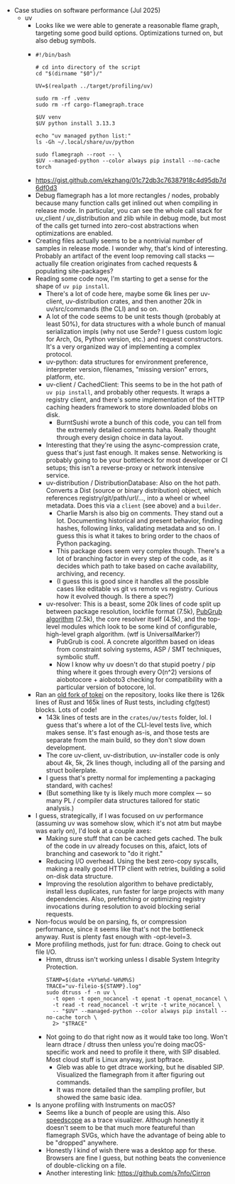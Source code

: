 - Case studies on software performance (Jul 2025)
    - uv
        - Looks like we were able to generate a reasonable flame graph, targeting some good build options. Optimizations turned on, but also debug symbols.
        - ```shell
          #!/bin/bash
          
          # cd into directory of the script
          cd "$(dirname "$0")/"
          
          UV=$(realpath ../target/profiling/uv)
          
          sudo rm -rf .venv
          sudo rm -rf cargo-flamegraph.trace
          
          $UV venv
          $UV python install 3.13.3
          
          echo "uv managed python list:"
          ls -Gh ~/.local/share/uv/python
          
          sudo flamegraph --root -- \
          $UV --managed-python --color always pip install --no-cache torch
          ```
        - https://gist.github.com/ekzhang/01c72db3c76387918c4d95db7d6df0d3
        - Debug flamegraph has a lot more rectangles / nodes, probably because many function calls get inlined out when compiling in release mode. In particular, you can see the whole call stack for uv_client / uv_distribution and zlib while in debug mode, but most of the calls get turned into zero-cost abstractions when optimizations are enabled.
        - Creating files actually seems to be a nontrivial number of samples in release mode. I wonder why, that's kind of interesting. Probably an artifact of the event loop removing call stacks — actually file creation originates from cached requests & populating site-packages?
        - Reading some code now, I'm starting to get a sense for the shape of `uv pip install`.
            - There's a lot of code here, maybe some 6k lines per uv-client, uv-distribution crates, and then another 20k in uv/src/commands (the CLI) and so on.
            - A lot of the code seems to be unit tests though (probably at least 50%), for data structures with a whole bunch of manual serialization impls (why not use Serde? I guess custom logic for Arch, Os, Python version, etc.) and request constructors. It's a very organized way of implementing a complex protocol.
            - uv-python: data structures for environment preference, interpreter version, filenames, "missing version" errors, platform, etc.
            - uv-client / CachedClient: This seems to be in the hot path of `uv pip install`, and probably other requests. It wraps a registry client, and there's some implementation of the HTTP caching headers framework to store downloaded blobs on disk.
                - BurntSushi wrote a bunch of this code, you can tell from the extremely detailed comments haha. Really thought through every design choice in data layout.
            - Interesting that they're using the async-compression crate, guess that's just fast enough. It makes sense. Networking is probably going to be your bottleneck for most developer or CI setups; this isn't a reverse-proxy or network intensive service.
            - uv-distribution / DistributionDatabase: Also on the hot path. Converts a Dist (source or binary distribution) object, which references registry/git/path/url/…, into a wheel or wheel metadata. Does this via a `client` (see above) and a `builder`.
                - Charlie Marsh is also big on comments. They stand out a lot. Documenting historical and present behavior, finding hashes, following links, validating metadata and so on. I guess this is what it takes to bring order to the chaos of Python packaging.
                - This package does seem very complex though. There's a lot of branching factor in every step of the code, as it decides which path to take based on cache availability, archiving, and recency.
                - (I guess this is good since it handles all the possible cases like editable vs git vs remote vs registry. Curious how it evolved though. Is there a spec?)
            - uv-resolver: This is a beast, some 20k lines of code split up between package resolution, lockfile format (7.5k), [PubGrub algorithm](https://nex3.medium.com/pubgrub-2fb6470504f) (2.5k), the core resolver itself (4.5k), and the top-level modules which look to be some kind of configurable, high-level graph algorithm. (wtf is UniversalMarker?)
                - PubGrub is cool. A concrete algorithm based on ideas from constraint solving systems, ASP / SMT techniques, symbolic stuff.
                - Now I know why uv doesn't do that stupid poetry / pip thing where it goes through every O(n^2) versions of aiobotocore + aioboto3 checking for compatibility with a particular version of botocore, lol.
        - Ran an [old fork of tokei](https://github.com/nviennot/tokei) on the repository, looks like there is 126k lines of Rust and 165k lines of Rust tests, including cfg(test) blocks. Lots of code!
            - 143k lines of tests are in the `crates/uv/tests` folder, lol. I guess that's where a lot of the CLI-level tests live, which makes sense. It's fast enough as-is, and those tests are separate from the main build, so they don't slow down development.
            - The core uv-client, uv-distribution, uv-installer code is only about 4k, 5k, 2k lines though, including all of the parsing and struct boilerplate.
            - I guess that's pretty normal for implementing a packaging standard, with caches!
            - (But something like ty is likely much more complex — so many PL / compiler data structures tailored for static analysis.)
        - I guess, strategically, if I was focused on uv performance (assuming uv was somehow slow, which it's not atm but maybe was early on), I'd look at a couple axes:
            - Making sure stuff that can be cached gets cached. The bulk of the code in uv already focuses on this, afaict, lots of branching and casework to "do it right."
            - Reducing I/O overhead. Using the best zero-copy syscalls, making a really good HTTP client with retries, building a solid on-disk data structure.
            - Improving the resolution algorithm to behave predictably, install less duplicates, run faster for large projects with many dependencies. Also, prefetching or optimizing registry invocations during resolution to avoid blocking serial requests.
        - Non-focus would be on parsing, fs, or compression performance, since it seems like that's not the bottleneck anyway. Rust is plenty fast enough with -opt-level=3.
        - More profiling methods, just for fun: dtrace. Going to check out file I/O.
            - Hmm, dtruss isn't working unless I disable System Integrity Protection.
              ```shell
              STAMP=$(date +%Y%m%d-%H%M%S)
              TRACE="uv-fileio-${STAMP}.log"
              sudo dtruss -f -n uv \
                -t open -t open_nocancel -t openat -t openat_nocancel \
                -t read -t read_nocancel -t write -t write_nocancel \
                -- "$UV" --managed-python --color always pip install --no-cache torch \
                2> "$TRACE"
              ```
            - Not going to do that right now as it would take too long. Won't learn dtrace / dtruss then unless you're doing macOS-specific work and need to profile it there, with SIP disabled. Most cloud stuff is Linux anyway, just bpftrace.
                - Gleb was able to get dtrace working, but he disabled SIP. Visualized the flamegraph from it after figuring out commands.
                - It was more detailed than the sampling profiler, but showed the same basic idea.
        - Is anyone profiling with Instruments on macOS?
            - Seems like a bunch of people are using this. Also [speedscope](https://github.com/jlfwong/speedscope#usage) as a trace visualizer. Although honestly it doesn't seem to be that much more featureful than flamegraph SVGs, which have the advantage of being able to be "dropped" anywhere.
            - Honestly I kind of wish there was a desktop app for these. Browsers are fine I guess, but nothing beats the convenience of double-clicking on a file.
            - Another interesting link: https://github.com/s7nfo/Cirron
